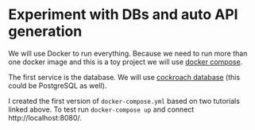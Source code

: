 # Experiment with DBs and auto API generation

We will use Docker to run everything. Because we need to run more than one docker image and this is a toy project we will use [docker compose](https://docs.docker.com/compose/gettingstarted/).

The first service is the database. We will use [cockroach database](https://www.cockroachlabs.com/docs/stable/start-a-local-cluster-in-docker.html) (this could be PostgreSQL as well).

I created the first version of `docker-compose.yml` based on two tutorials linked above. To test run `docker-compose up` and connect http://localhost:8080/.
